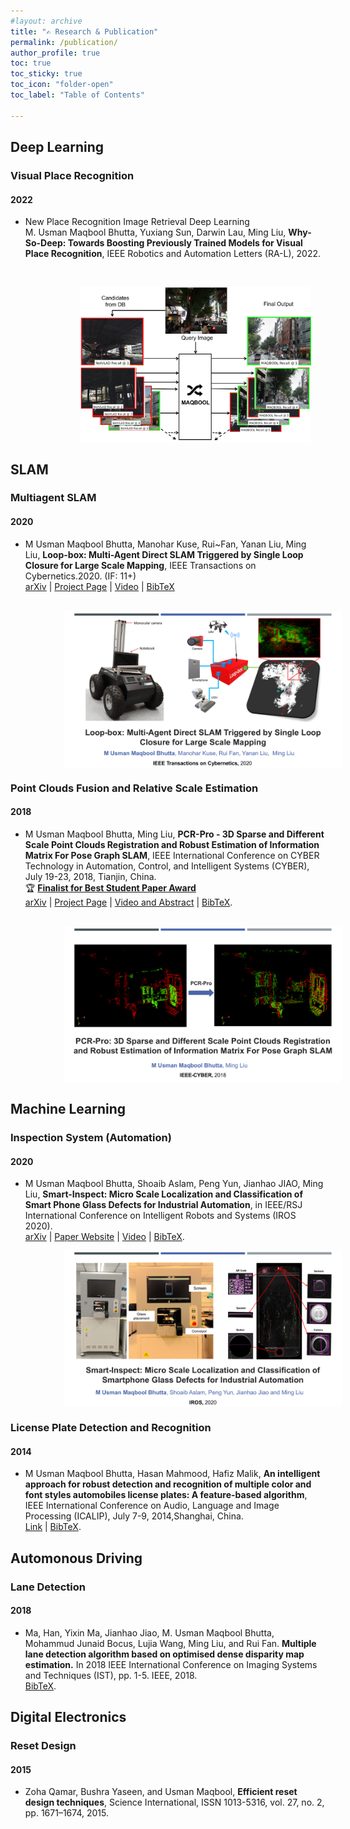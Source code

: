 ```yaml
---
#layout: archive
title: "✍️ Research & Publication"
permalink: /publication/
author_profile: true
toc: true
toc_sticky: true
toc_icon: "folder-open" 
toc_label: "Table of Contents"

---
```


## Deep Learning

### Visual Place Recognition

#### 2022

- <span class='blink_me' rel='tag'>New</span> <span class='keywords' rel='tag'>Place Recognition</span> <span class='keywords' rel='tag'>Image Retrieval</span> <span class='keywords' rel='tag'>Deep Learning</span><br>
 M. Usman Maqbool Bhutta, Yuxiang Sun, Darwin Lau, Ming Liu, **Why-So-Deep: Towards Boosting Previously Trained Models for Visual Place Recognition**, IEEE Robotics and Automation Letters (RA-L), 2022. <!--<a class='page__taxonomy-item ' href='#'><i class='fas fa-file-pdf' aria-hidden='true'></i> arXiv</a> <a class='page__taxonomy-item ' href='../why-so-deep#bibtex'><i class='fas fa-file-alt'></i> BibTeX</a><br>
<i class='far fa-bookmark'></i> :  <a class='page__taxonomy-item ' href='../why-so-deep'><i class="fas fa-globe-asia"></i> Project Website</a> <a class='page__taxonomy-item ' href='#video'><i class='fab fa-youtube'></i> Video</a>  -->
<br>

<figure>
    <a href="/assets/images/maqbool/front-new.png"><img src="/assets/images/maqbool/front-new.png" style="height: 250px;display: block; margin-left: 17%;" alt="why-so-deep-bhutta"  ></a>
</figure>

## SLAM
  
### Multiagent SLAM

#### 2020

- M Usman Maqbool Bhutta, Manohar Kuse, Rui~Fan, Yanan Liu, Ming Liu, **Loop-box: Multi-Agent Direct SLAM Triggered by Single Loop Closure for Large Scale Mapping**, IEEE Transactions on Cybernetics.2020. (IF: 11+) <br>
<a class="page__taxonomy-item " href="https://arxiv.org/abs/2009.13851">arXiv</a> | <a class="page__taxonomy-item " href="../loop-box">Project Page</a> | <a class="page__taxonomy-item " href="https://www.youtube.com/watch?v=AatjVz5ysV8">Video</a> | <a class="page__taxonomy-item " href="/loop-box#bibtex">BibTeX</a>
<br>
<img src="/assets/images/publication/cover-loop-box.png" style="height: 250px;display: block; margin-left: 17%;" alt="Loop-box"  > 

### Point Clouds Fusion and Relative Scale Estimation

#### 2018

- M Usman Maqbool Bhutta, Ming Liu, **PCR-Pro - 3D Sparse and Different Scale Point Clouds Registration and Robust Estimation of Information Matrix For Pose Graph SLAM**, IEEE International Conference on CYBER Technology in Automation, Control, and Intelligent Systems (CYBER), July 19-23, 2018, Tianjin, China. <br> :trophy: <a class="page__taxonomy-item " href="http://usmanmaqbool.github.io/conference/ieee/usman-maqbool-bhutta-ieee-cyber-2018-tianjin/">**Finalist for Best Student Paper Award**</a> <br> <a class="page__taxonomy-item " href="https://arxiv.org/abs/1808.09693">arXiv</a> | <a class="page__taxonomy-item " href="https://sites.google.com/view/pcr-pro">Project Page</a> | <a class="page__taxonomy-item " href="https://usmanmaqbool.github.io/conference-paper/publication/usman-maqbool-bhutta-cyber-paper/">Video and Abstract</a> | <a class="page__taxonomy-item " href="/assets/bibtex/bhutta18.bib">BibTeX</a>.
<br>
<img src="/assets/images/cyber18/cover.png" style="height: 250px;display: block; margin-left: 17%;" alt="PCR-pro"  > 

## Machine Learning
### Inspection System (Automation)

#### 2020

- M Usman Maqbool Bhutta, Shoaib Aslam, Peng Yun, Jianhao JIAO, Ming Liu, **Smart-Inspect: Micro Scale Localization and Classification of Smart Phone Glass Defects for Industrial Automation**, in IEEE/RSJ International Conference on Intelligent Robots and Systems (IROS 2020). <br> <a class="page__taxonomy-item " href=""></a>[arXiv](https://arxiv.org/abs/2010.00741) | <a class="page__taxonomy-item " href=""></a>[Paper Website](../smart-inspect) | <a class="page__taxonomy-item " href=""></a>[Video](https://www.youtube.com/watch?v=lYuSfzzmRS0) | <a class="page__taxonomy-item " href=""></a>[BibTeX](/smart-inspect#bibtex).<br>
<img src="/assets/images/publication/cover-smart-inspect.png" style="height: 250px;display: block; margin-left: 17%;" alt="Smart-Inspect"  > 

### License Plate Detection and Recognition
#### 2014

- M Usman Maqbool Bhutta, Hasan Mahmood, Hafiz Malik, **An intelligent approach for robust detection and recognition of multiple color and font styles automobiles license plates: A feature-based algorithm**, IEEE International Conference on Audio, Language and Image Processing (ICALIP), July 7-9, 2014,Shanghai, China. <br> <a class="page__taxonomy-item " href=""></a>[Link](https://ieeexplore.ieee.org/document/7009936/) \| <a class="page__taxonomy-item " href=""></a>[BibTeX](/assets/bibtex/bhutta14.bib).

## Automonous Driving

### Lane Detection
#### 2018

- Ma, Han, Yixin Ma, Jianhao Jiao, M. Usman Maqbool Bhutta, Mohammud Junaid Bocus, Lujia Wang, Ming Liu, and Rui Fan. **Multiple lane detection algorithm based on optimised dense disparity map estimation.** In 2018 IEEE International Conference on Imaging Systems and Techniques (IST), pp. 1-5. IEEE, 2018.
<br> <a class="page__taxonomy-item " href=""></a>[BibTeX](/assets/bibtex/bhutta18b.bib).

## Digital Electronics
### Reset Design
#### 2015

- Zoha Qamar, Bushra Yaseen, and Usman Maqbool, **Efficient reset design techniques**, Science International, ISSN 1013-5316, vol. 27, no. 2, pp. 1671–1674, 2015.

